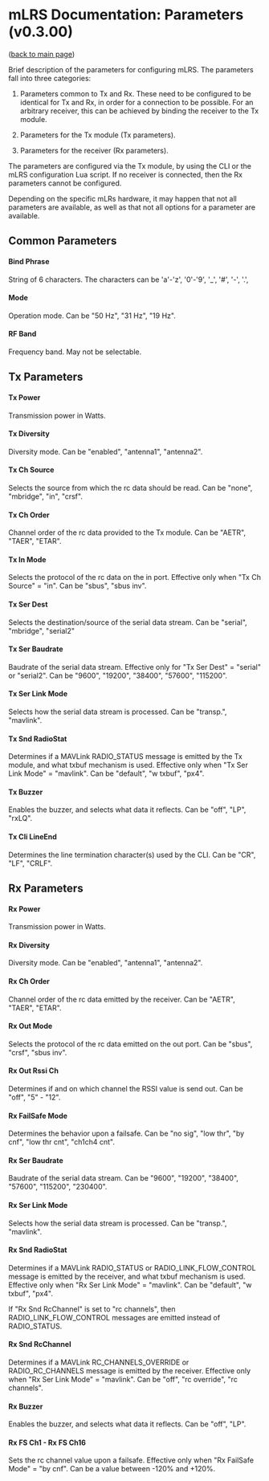 # mLRS Documentation: Parameters (v0.3.00) #

([back to main page](../README.md))

Brief description of the parameters for configuring mLRS. The parameters fall into three categories: 

1. Parameters common to Tx and Rx. These need to be configured to be identical for Tx and Rx, in order for a connection to be possible. For an arbitrary receiver, this can be achieved by binding the receiver to the Tx module.

2. Parameters for the Tx module (Tx parameters).

3. Parameters for the receiver (Rx parameters).

The parameters are configured via the Tx module, by using the CLI or the mLRS configuration Lua script. If no receiver is connected, then the Rx parameters cannot be configured.

Depending on the specific mLRs hardware, it may happen that not all parameters are available, as well as that not all options for a parameter are available.

## Common Parameters ##

#### Bind Phrase ####
String of 6 characters. 
The characters can be 'a'-'z', '0'-'9', '_', '#', '-', '.', 

#### Mode ####
Operation mode. 
Can be "50 Hz", "31 Hz", "19 Hz".

#### RF Band ####
Frequency band. May not be selectable.

## Tx Parameters ##

#### Tx Power #### 
Transmission power in Watts.

#### Tx Diversity #### 
Diversity mode. 
Can be "enabled", "antenna1", "antenna2". 

#### Tx Ch Source #### 
Selects the source from which the rc data should be read. 
Can be "none", "mbridge", "in", "crsf".

#### Tx Ch Order #### 
Channel order of the rc data provided to the Tx module. 
Can be "AETR", "TAER", "ETAR".

#### Tx In Mode #### 
Selects the protocol of the rc data on the in port. Effective only when "Tx Ch Source" = "in". 
Can be "sbus", "sbus inv".

#### Tx Ser Dest #### 
Selects the destination/source of the serial data stream. 
Can be "serial", "mbridge", "serial2"

#### Tx Ser Baudrate #### 
Baudrate of the serial data stream. Effective only for "Tx Ser Dest" = "serial" or "serial2". 
Can be "9600", "19200", "38400", "57600", "115200".

#### Tx Ser Link Mode #### 
Selects how the serial data stream is processed. 
Can be "transp.", "mavlink".

#### Tx Snd RadioStat #### 
Determines if a MAVLink RADIO_STATUS message is emitted by the Tx module, and what txbuf mechanism is used. Effective only when "Tx Ser Link Mode" = "mavlink". 
Can be "default", "w txbuf", "px4".

#### Tx Buzzer #### 
Enables the buzzer, and selects what data it reflects. 
Can be "off", "LP", "rxLQ".

#### Tx Cli LineEnd ####
Determines the line termination character(s) used by the CLI. 
Can be "CR", "LF", "CRLF".

## Rx Parameters ##

#### Rx Power #### 
Transmission power in Watts.

#### Rx Diversity #### 
Diversity mode. 
Can be "enabled", "antenna1", "antenna2". 

#### Rx Ch Order #### 
Channel order of the rc data emitted by the receiver. 
Can be "AETR", "TAER", "ETAR".

#### Rx Out Mode #### 
Selects the protocol of the rc data emitted on the out port. 
Can be "sbus", "crsf", "sbus inv".

#### Rx Out Rssi Ch #### 
Determines if and on which channel the RSSI value is send out. 
Can be "off", "5" - "12".

#### Rx FailSafe Mode #### 
Determines the behavior upon a failsafe. 
Can be "no sig", "low thr", "by cnf", "low thr cnt", "ch1ch4 cnt".

#### Rx Ser Baudrate #### 
Baudrate of the serial data stream. 
Can be "9600", "19200", "38400", "57600", "115200", "230400".

#### Rx Ser Link Mode #### 
Selects how the serial data stream is processed. 
Can be "transp.", "mavlink".

#### Rx Snd RadioStat #### 
Determines if a MAVLink RADIO_STATUS or RADIO_LINK_FLOW_CONTROL message is emitted by the receiver, and what txbuf mechanism is used. Effective only when "Rx Ser Link Mode" = "mavlink". 
Can be "default", "w txbuf", "px4". 

If "Rx Snd RcChannel" is set to "rc channels", then RADIO_LINK_FLOW_CONTROL messages are emitted instead of RADIO_STATUS.

#### Rx Snd RcChannel #### 
Determines if a MAVLink RC_CHANNELS_OVERRIDE or RADIO_RC_CHANNELS message is emitted by the receiver. Effective only when "Rx Ser Link Mode" = "mavlink". 
Can be "off", "rc override", "rc channels".

#### Rx Buzzer #### 
Enables the buzzer, and selects what data it reflects. 
Can be "off", "LP".

#### Rx FS Ch1 - Rx FS Ch16 #### 
Sets the rc channel value upon a failsafe. Effective only when "Rx FailSafe Mode" = "by cnf". 
Can be a value between -120% and +120%.



